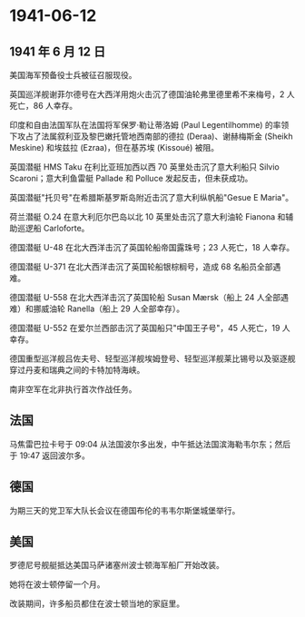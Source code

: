 # 1941-06-12

## 1941 年 6 月 12 日

美国海军预备役士兵被征召服现役。

英国巡洋舰谢菲尔德号在大西洋用炮火击沉了德国油轮弗里德里希不来梅号，2
人死亡，86 人幸存。

印度和自由法国军队在法国将军保罗·勒让蒂洛姆 (Paul Legentilhomme)
的率领下攻占了法属叙利亚及黎巴嫩托管地西南部的德拉 (Deraa)、谢赫梅斯金
(Sheikh Meskine) 和埃兹拉 (Ezraa)，但在基苏埃 (Kissoué) 被阻。

英国潜艇 HMS Taku 在利比亚班加西以西 70 英里处击沉了意大利船只 Silvio
Scaroni；意大利鱼雷艇 Pallade 和 Polluce 发起反击，但未获成功。

英国潜艇"托贝号"在希腊斯基罗斯岛附近击沉了意大利纵帆船"Gesue E Maria"。

荷兰潜艇 O.24 在意大利厄尔巴岛以北 10 英里处击沉了意大利油轮 Fianona
和辅助巡逻船 Carloforte。

德国潜艇 U-48 在北大西洋击沉了英国轮船帝国露珠号；23 人死亡，18 人幸存。

德国潜艇 U-371 在北大西洋击沉了英国轮船银棕榈号，造成 68
名船员全部遇难。

德国潜艇 U-558 在北大西洋击沉了英国轮船 Susan Mærsk（船上 24
人全部遇难）和挪威油轮 Ranella（船上 29 人全部幸存）。

德国潜艇 U-552 在爱尔兰西部击沉了英国船只"中国王子号"，45 人死亡，19
人幸存。

德国重型巡洋舰吕佐夫号、轻型巡洋舰埃姆登号、轻型巡洋舰莱比锡号以及驱逐舰穿过丹麦和瑞典之间的卡特加特海峡。

南非空军在北非执行首次作战任务。

## 法国

马焦雷巴拉卡号于 09:04
从法国波尔多出发，中午抵达法国滨海勒韦尔东；然后于 19:47 返回波尔多。

## 德国

为期三天的党卫军大队长会议在德国布伦的韦韦尔斯堡城堡举行。

## 美国

罗德尼号舰艇抵达美国马萨诸塞州波士顿海军船厂开始改装。

她将在波士顿停留一个月。

改装期间，许多船员都住在波士顿当地的家庭里。

